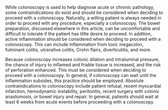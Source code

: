 While colonoscopy is used to help diagnose acute or chronic pathology, some contraindications do exist and should be considered when deciding to proceed with a colonoscopy. Naturally, a willing patient is always needed in order to proceed with any procedure, especially a colonoscopy. The bowel preparation, discussed elsewhere in this article, can be uncomfortable and difficult to tolerate if the patient has little desire to proceed. In addition, active inflammation should be considered when deciding to proceed with a colonoscopy. This can include inflammation from toxic megacolon, fulminant colitis, ulcerative colitis, Crohn flairs, diverticulitis, and more.

Because colonoscopy increases colonic dilation and intraluminal pressure, the chance of injury to inflamed and friable tissue is increased, and the risk of perforation enhanced. This must be considered when deciding to proceed with a colonoscopy. In general, if colonoscopy can wait until the inflammation subsides, this practice should be employed. Absolute contraindications to colonoscopy include patient refusal, recent myocardial infarction, hemodynamic instability, peritonitis, recent surgery with colonic anastomosis, or bowel injury and repair. In general, patients should wait at least 6 weeks from acute events before proceeding with a colonoscopy.